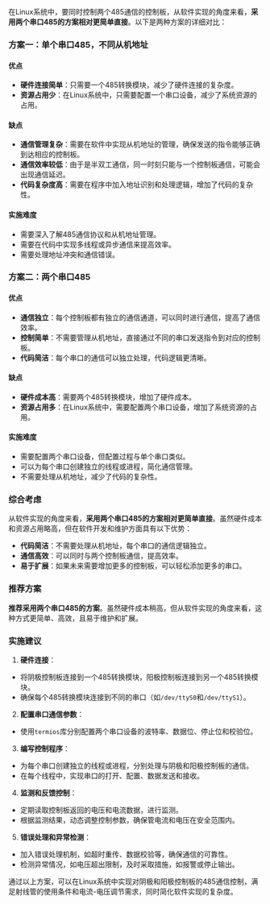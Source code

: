 


在Linux系统中，要同时控制两个485通信的控制板，从软件实现的角度来看，**采用两个串口485的方案相对更简单直接**。以下是两种方案的详细对比：  
  
### 方案一：单个串口485，不同从机地址  
  
#### 优点  
- **硬件连接简单**：只需要一个485转换模块，减少了硬件连接的复杂度。  
- **资源占用少**：在Linux系统中，只需要配置一个串口设备，减少了系统资源的占用。  
  
#### 缺点  
- **通信管理复杂**：需要在软件中实现从机地址的管理，确保发送的指令能够正确到达相应的控制板。  
- **通信效率较低**：由于是半双工通信，同一时刻只能与一个控制板通信，可能会出现通信延迟。  
- **代码复杂度高**：需要在程序中加入地址识别和处理逻辑，增加了代码的复杂性。  
  
#### 实施难度  
- 需要深入了解485通信协议和从机地址管理。  
- 需要在代码中实现多线程或异步通信来提高效率。  
- 需要处理地址冲突和通信错误。  
  
### 方案二：两个串口485  
  
#### 优点  
- **通信独立**：每个控制板都有独立的通信通道，可以同时进行通信，提高了通信效率。  
- **控制简单**：不需要管理从机地址，直接通过不同的串口发送指令到对应的控制板。  
- **代码简洁**：每个串口的通信可以独立处理，代码逻辑更清晰。  
  
#### 缺点  
- **硬件成本高**：需要两个485转换模块，增加了硬件成本。  
- **资源占用多**：在Linux系统中，需要配置两个串口设备，增加了系统资源的占用。  
  
#### 实施难度  
- 需要配置两个串口设备，但配置过程与单个串口类似。  
- 可以为每个串口创建独立的线程或进程，简化通信管理。  
- 不需要处理从机地址，减少了代码的复杂性。  
  
### 综合考虑  
  
从软件实现的角度来看，**采用两个串口485的方案相对更简单直接**。虽然硬件成本和资源占用略高，但在软件开发和维护方面具有以下优势：  
  
- **代码简洁**：不需要处理从机地址，每个串口的通信逻辑独立。  
- **通信高效**：可以同时与两个控制板通信，提高效率。  
- **易于扩展**：如果未来需要增加更多的控制板，可以轻松添加更多的串口。  
  
### 推荐方案  
  
**推荐采用两个串口485的方案**。虽然硬件成本稍高，但从软件实现的角度来看，这种方式更简单、高效，且易于维护和扩展。  
  
### 实施建议  
  
1. **硬件连接**：  
- 将阴极控制板连接到一个485转换模块，阳极控制板连接到另一个485转换模块。  
- 确保每个485转换模块连接到不同的串口（如`/dev/ttyS0`和`/dev/ttyS1`）。  
  
2. **配置串口通信参数**：  
- 使用`termios`库分别配置两个串口设备的波特率、数据位、停止位和校验位。  
  
3. **编写控制程序**：  
- 为每个串口创建独立的线程或进程，分别处理与阴极和阳极控制板的通信。  
- 在每个线程中，实现串口的打开、配置、数据发送和接收。  
  
4. **监测和反馈控制**：  
- 定期读取控制板返回的电压和电流数据，进行监测。  
- 根据监测结果，动态调整控制参数，确保管电流和电压在安全范围内。  
  
5. **错误处理和异常检测**：  
- 加入错误处理机制，如超时重传、数据校验等，确保通信的可靠性。  
- 检测异常情况，如电压超出限制，及时采取措施，如报警或停止输出。  
  
通过以上方案，可以在Linux系统中实现对阴极和阳极控制板的485通信控制，满足射线管的使用条件和电流-电压调节需求，同时简化软件实现的复杂度。